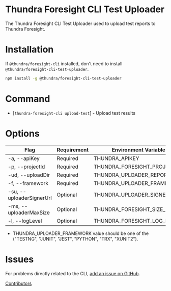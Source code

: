 Thundra Foresight CLI Test Uploader
==========

The Thundra Foresight CLI Test Uploader used to upload test reports to Thundra Foresight.

Installation
======

If ``@thundra/foresight-cli`` installed, don't need to install ``@thundra/foresight-cli-test-uploader``.

```bash
npm install -g @thundra/foresight-cli-test-uploader
```

# Command

* [`thundra-foresight-cli upload-test`] - Upload test results


# Options

| Flag                              | Requirement       | Environment Variable          | Default
| ---                               | ---               | ---                           | ---
| -a, --apiKey <string>             | Required          | THUNDRA_APIKEY                | None
| -p, --projectId <string>          | Required          | THUNDRA_FORESIGHT_PROJECT_ID  | None
| -ud, --uploadDir <string>         | Required          | THUNDRA_UPLOADER_REPORT_DIR   | None
| -f, --framework <enum>            | Required          | THUNDRA_UPLOADER_FRAMEWORK    | None
| -su, --uploaderSignerUrl <string> | Optional          | THUNDRA_UPLOADER_SIGNER_URL   | ThundraSignedUrl
| -ms, --uploaderMaxSize <string>   | Optional          | THUNDRA_FORESIGHT_SIZE_MAX    | 20 MB
| -l, --logLevel <string>           | Optional          | THUNDRA_FORESIGHT_LOG_LEVEL   | error

* THUNDRA_UPLOADER_FRAMEWORK value should be one of the ("TESTNG", "JUNIT", "JEST", "PYTHON", "TRX", "XUNIT2").

Issues
======

For problems directly related to the CLI, [add an issue on GitHub](https://github.com/thundra-io/thundra-foresight-cli/issues/new).

[Contributors](https://github.com/thundra-io/thundra-foresight-cli/contributors)